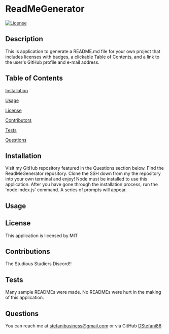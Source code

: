 # ReadMeGenerator

[![License](https://img.shields.io/badge/License-MIT-blue.svg)](http://opensource.org/licenses/MIT)

## Description
This is application to generate a README.md file for your own project that includes licenses with badges, a clickable Table of Contents, and a link to the user's GitHub profile and e-mail address.

## Table of Contents

[Installation](#installation)

[Usage](#usage)

[License](#license)

[Contributors](#contributions)

[Tests](#tests)

[Questions](#questions)


## Installation
Visit my GitHub repository featured in the Questions section below. Find the ReadMeGenerator repository. Clone the SSH down from my the repository into your own terminal and enjoy! Node must be installed to use this application. After you have gone through the installation process, run the 'node index.js' command. A series of prompts will appear.

## Usage



## License 
This application is licensed by MIT

## Contributions
The Studious Studiers Discord!!

## Tests
Many sample READMEs were made. No READMEs were hurt in the making of this application.

## Questions
You can reach me at stefanibusiness@gmail.com or via GitHub [DStefani86](https://github.com/DStefani86)
